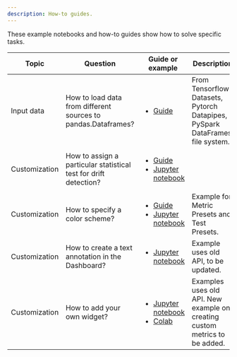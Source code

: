```yaml
---
description: How-to guides.
---
```


These example notebooks and how-to guides show how to solve specific tasks.    

Topic | Question| Guide or example | Description
| --- | --- | --- | --- 
Input data | How to load data from different sources to pandas.Dataframes? | <ul><li>[Guide](load-data-to-pandas.md)</li><ul> | From Tensorflow Datasets, Pytorch Datapipes, PySpark DataFrames, file system.
Customization | How to assign a particular statistical test for drift detection?|<ul><li>[Guide](../customization/options-for-statistical-tests.md)</li><li> [Jupyter notebook](https://github.com/evidentlyai/evidently/blob/main/examples/how_to_questions/how_to_specify_stattest_for_a_testsuite.ipynb)| 
Customization | How to specify a color scheme?|<ul><li>[Guide](../customization/options-for-color-schema.md)</li><li>[Jupyter notebook](https://github.com/evidentlyai/evidently/blob/main/examples/how_to_questions/colour_options_data_drift_iris.ipynb) | Example for Metric Presets and Test Presets.
Customization | How to create a text annotation in the Dashboard? | <ul><li> [Jupyter notebook](https://github.com/evidentlyai/evidently/blob/main/examples/how_to_questions/text_widget_usage_iris.ipynb)</ul></li>| Example uses old API, to be updated.
Customization | How to add your own widget? | <ul><li>[Jupyter notebook](https://github.com/evidentlyai/evidently/tree/main/examples/how_to_questions/custom_widget_and_tab_example)</li><li>[Colab](https://colab.research.google.com/drive/1ZYhokqQupQVX0n2boRjyr5cpg_WgFJoL)</li></ul> | Examples uses old API. New example on creating custom metrics to be added. 
